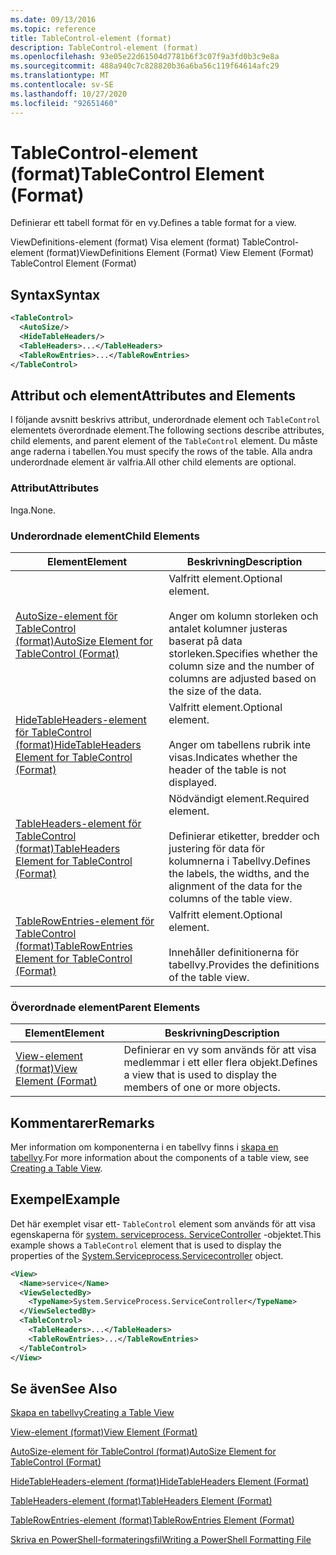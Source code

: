 ```yaml
---
ms.date: 09/13/2016
ms.topic: reference
title: TableControl-element (format)
description: TableControl-element (format)
ms.openlocfilehash: 93e05e22d61504d7781b6f3c07f9a3fd0b3c9e8a
ms.sourcegitcommit: 488a940c7c828820b36a6ba56c119f64614afc29
ms.translationtype: MT
ms.contentlocale: sv-SE
ms.lasthandoff: 10/27/2020
ms.locfileid: "92651460"
---
```

# <a name="tablecontrol-element-format"></a><span data-ttu-id="e7c18-103">TableControl-element (format)</span><span class="sxs-lookup"><span data-stu-id="e7c18-103">TableControl Element (Format)</span></span>

<span data-ttu-id="e7c18-104">Definierar ett tabell format för en vy.</span><span class="sxs-lookup"><span data-stu-id="e7c18-104">Defines a table format for a view.</span></span>

<span data-ttu-id="e7c18-105">ViewDefinitions-element (format) Visa element (format) TableControl-element (format)</span><span class="sxs-lookup"><span data-stu-id="e7c18-105">ViewDefinitions Element (Format) View Element (Format) TableControl Element (Format)</span></span>

## <a name="syntax"></a><span data-ttu-id="e7c18-106">Syntax</span><span class="sxs-lookup"><span data-stu-id="e7c18-106">Syntax</span></span>

```xml
<TableControl>
  <AutoSize/>
  <HideTableHeaders/>
  <TableHeaders>...</TableHeaders>
  <TableRowEntries>...</TableRowEntries>
</TableControl>

```

## <a name="attributes-and-elements"></a><span data-ttu-id="e7c18-107">Attribut och element</span><span class="sxs-lookup"><span data-stu-id="e7c18-107">Attributes and Elements</span></span>

<span data-ttu-id="e7c18-108">I följande avsnitt beskrivs attribut, underordnade element och `TableControl` elementets överordnade element.</span><span class="sxs-lookup"><span data-stu-id="e7c18-108">The following sections describe attributes, child elements, and parent element of the `TableControl` element.</span></span> <span data-ttu-id="e7c18-109">Du måste ange raderna i tabellen.</span><span class="sxs-lookup"><span data-stu-id="e7c18-109">You must specify the rows of the table.</span></span> <span data-ttu-id="e7c18-110">Alla andra underordnade element är valfria.</span><span class="sxs-lookup"><span data-stu-id="e7c18-110">All other child elements are optional.</span></span>

### <a name="attributes"></a><span data-ttu-id="e7c18-111">Attribut</span><span class="sxs-lookup"><span data-stu-id="e7c18-111">Attributes</span></span>

<span data-ttu-id="e7c18-112">Inga.</span><span class="sxs-lookup"><span data-stu-id="e7c18-112">None.</span></span>

### <a name="child-elements"></a><span data-ttu-id="e7c18-113">Underordnade element</span><span class="sxs-lookup"><span data-stu-id="e7c18-113">Child Elements</span></span>

|<span data-ttu-id="e7c18-114">Element</span><span class="sxs-lookup"><span data-stu-id="e7c18-114">Element</span></span>|<span data-ttu-id="e7c18-115">Beskrivning</span><span class="sxs-lookup"><span data-stu-id="e7c18-115">Description</span></span>|
|-------------|-----------------|
|[<span data-ttu-id="e7c18-116">AutoSize-element för TableControl (format)</span><span class="sxs-lookup"><span data-stu-id="e7c18-116">AutoSize Element for TableControl (Format)</span></span>](./autosize-element-for-tablecontrol-format.md)|<span data-ttu-id="e7c18-117">Valfritt element.</span><span class="sxs-lookup"><span data-stu-id="e7c18-117">Optional element.</span></span><br /><br /> <span data-ttu-id="e7c18-118">Anger om kolumn storleken och antalet kolumner justeras baserat på data storleken.</span><span class="sxs-lookup"><span data-stu-id="e7c18-118">Specifies whether the column size and the number of columns are adjusted based on the size of the data.</span></span>|
|[<span data-ttu-id="e7c18-119">HideTableHeaders-element för TableControl (format)</span><span class="sxs-lookup"><span data-stu-id="e7c18-119">HideTableHeaders Element for TableControl (Format)</span></span>](./hidetableheaders-element-format.md)|<span data-ttu-id="e7c18-120">Valfritt element.</span><span class="sxs-lookup"><span data-stu-id="e7c18-120">Optional element.</span></span><br /><br /> <span data-ttu-id="e7c18-121">Anger om tabellens rubrik inte visas.</span><span class="sxs-lookup"><span data-stu-id="e7c18-121">Indicates whether the header of the table is not displayed.</span></span>|
|[<span data-ttu-id="e7c18-122">TableHeaders-element för TableControl (format)</span><span class="sxs-lookup"><span data-stu-id="e7c18-122">TableHeaders Element for TableControl (Format)</span></span>](./tableheaders-element-format.md)|<span data-ttu-id="e7c18-123">Nödvändigt element.</span><span class="sxs-lookup"><span data-stu-id="e7c18-123">Required element.</span></span><br /><br /> <span data-ttu-id="e7c18-124">Definierar etiketter, bredder och justering för data för kolumnerna i Tabellvy.</span><span class="sxs-lookup"><span data-stu-id="e7c18-124">Defines the labels, the widths, and the alignment of the data for the columns of the table view.</span></span>|
|[<span data-ttu-id="e7c18-125">TableRowEntries-element för TableControl (format)</span><span class="sxs-lookup"><span data-stu-id="e7c18-125">TableRowEntries Element for TableControl (Format)</span></span>](./tablerowentries-element-for-tablecontrol-format.md)|<span data-ttu-id="e7c18-126">Valfritt element.</span><span class="sxs-lookup"><span data-stu-id="e7c18-126">Optional element.</span></span><br /><br /> <span data-ttu-id="e7c18-127">Innehåller definitionerna för tabellvy.</span><span class="sxs-lookup"><span data-stu-id="e7c18-127">Provides the definitions of the table view.</span></span>|

### <a name="parent-elements"></a><span data-ttu-id="e7c18-128">Överordnade element</span><span class="sxs-lookup"><span data-stu-id="e7c18-128">Parent Elements</span></span>

|<span data-ttu-id="e7c18-129">Element</span><span class="sxs-lookup"><span data-stu-id="e7c18-129">Element</span></span>|<span data-ttu-id="e7c18-130">Beskrivning</span><span class="sxs-lookup"><span data-stu-id="e7c18-130">Description</span></span>|
|-------------|-----------------|
|[<span data-ttu-id="e7c18-131">View-element (format)</span><span class="sxs-lookup"><span data-stu-id="e7c18-131">View Element (Format)</span></span>](./view-element-format.md)|<span data-ttu-id="e7c18-132">Definierar en vy som används för att visa medlemmar i ett eller flera objekt.</span><span class="sxs-lookup"><span data-stu-id="e7c18-132">Defines a view that is used to display the members of one or more objects.</span></span>|

## <a name="remarks"></a><span data-ttu-id="e7c18-133">Kommentarer</span><span class="sxs-lookup"><span data-stu-id="e7c18-133">Remarks</span></span>

<span data-ttu-id="e7c18-134">Mer information om komponenterna i en tabellvy finns i [skapa en tabellvy](./creating-a-table-view.md).</span><span class="sxs-lookup"><span data-stu-id="e7c18-134">For more information about the components of a table view, see [Creating a Table View](./creating-a-table-view.md).</span></span>

## <a name="example"></a><span data-ttu-id="e7c18-135">Exempel</span><span class="sxs-lookup"><span data-stu-id="e7c18-135">Example</span></span>

<span data-ttu-id="e7c18-136">Det här exemplet visar ett- `TableControl` element som används för att visa egenskaperna för [system. serviceprocess. ServiceController](/dotnet/api/System.ServiceProcess.ServiceController) -objektet.</span><span class="sxs-lookup"><span data-stu-id="e7c18-136">This example shows a `TableControl` element that is used to display the properties of the [System.Serviceprocess.Servicecontroller](/dotnet/api/System.ServiceProcess.ServiceController) object.</span></span>

```xml
<View>
  <Name>service</Name>
  <ViewSelectedBy>
    <TypeName>System.ServiceProcess.ServiceController</TypeName>
  </ViewSelectedBy>
  <TableControl>
    <TableHeaders>...</TableHeaders>
    <TableRowEntries>...</TableRowEntries>
  </TableControl>
</View>

```

## <a name="see-also"></a><span data-ttu-id="e7c18-137">Se även</span><span class="sxs-lookup"><span data-stu-id="e7c18-137">See Also</span></span>

[<span data-ttu-id="e7c18-138">Skapa en tabellvy</span><span class="sxs-lookup"><span data-stu-id="e7c18-138">Creating a Table View</span></span>](./creating-a-table-view.md)

[<span data-ttu-id="e7c18-139">View-element (format)</span><span class="sxs-lookup"><span data-stu-id="e7c18-139">View Element (Format)</span></span>](./view-element-format.md)

[<span data-ttu-id="e7c18-140">AutoSize-element för TableControl (format)</span><span class="sxs-lookup"><span data-stu-id="e7c18-140">AutoSize Element for TableControl (Format)</span></span>](./autosize-element-for-tablecontrol-format.md)

[<span data-ttu-id="e7c18-141">HideTableHeaders-element (format)</span><span class="sxs-lookup"><span data-stu-id="e7c18-141">HideTableHeaders Element (Format)</span></span>](./hidetableheaders-element-format.md)

[<span data-ttu-id="e7c18-142">TableHeaders-element (format)</span><span class="sxs-lookup"><span data-stu-id="e7c18-142">TableHeaders Element (Format)</span></span>](./tableheaders-element-format.md)

[<span data-ttu-id="e7c18-143">TableRowEntries-element (format)</span><span class="sxs-lookup"><span data-stu-id="e7c18-143">TableRowEntries Element (Format)</span></span>](./tablerowentries-element-for-tablecontrol-format.md)

[<span data-ttu-id="e7c18-144">Skriva en PowerShell-formateringsfil</span><span class="sxs-lookup"><span data-stu-id="e7c18-144">Writing a PowerShell Formatting File</span></span>](./writing-a-powershell-formatting-file.md)
